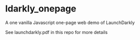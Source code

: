 # ldarkly_onepage
A one vanilla Javascript one-page web demo of LaunchDarkly  

See launchdarkly.pdf in this repo for more details
